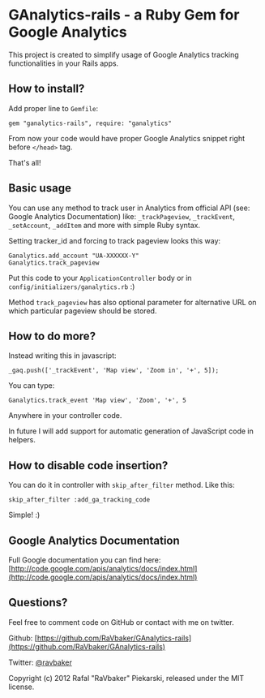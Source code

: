# GAnalytics-rails - a Ruby Gem for Google Analytics

This project is created to simplify usage of Google Analytics tracking functionalities in your Rails apps. 

## How to install?

Add proper line to `Gemfile`:
  
    gem "ganalytics-rails", require: "ganalytics"
    
From now your code would have proper Google Analytics snippet right before `</head>` tag. 
  
That's all! 
  
## Basic usage

You can use any method to track user in Analytics from official API (see: Google Analytics Documentation) like: `_trackPageview`, `_trackEvent`, `_setAccount`, `_addItem` and more with simple Ruby syntax.      

Setting tracker_id and forcing to track pageview looks this way:

    Ganalytics.add_account "UA-XXXXXX-Y"
    Ganalytics.track_pageview

Put this code to your `ApplicationController` body or in `config/initializers/ganalytics.rb` :)

Method `track_pageview` has also optional parameter for alternative URL on which particular pageview should be stored. 

## How to do more?

Instead writing this in javascript:

    _gaq.push(['_trackEvent', 'Map view', 'Zoom in', '+', 5]);
  
You can type:

    Ganalytics.track_event 'Map view', 'Zoom', '+', 5  

Anywhere in your controller code.                                              


In future I will add support for automatic generation of JavaScript code in helpers. 
                                                                                     

## How to disable code insertion?

You can do it in controller with `skip_after_filter` method. Like this:

    skip_after_filter :add_ga_tracking_code
  
Simple! :)

## Google Analytics Documentation

Full Google documentation you can find here:  [http://code.google.com/apis/analytics/docs/index.html](http://code.google.com/apis/analytics/docs/index.html)


## Questions?

Feel free to comment code on GitHub or contact with me on twitter.

Github: [https://github.com/RaVbaker/GAnalytics-rails](https://github.com/RaVbaker/GAnalytics-rails)

Twitter: [@ravbaker](http://twitter.com/ravbaker)                   



Copyright (c) 2012 Rafal "RaVbaker" Piekarski, released under the MIT license.